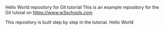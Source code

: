 Hello World repository for Git tutorial
This is an example repository for the Git tutoial on https://www.w3schools.com

This repository is built step by step in the tutorial.
Hello World
